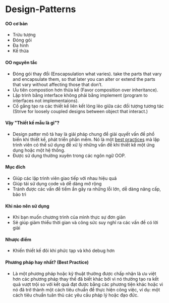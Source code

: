 # Design-Patterns

#### OO cơ bản

- Trừu tượng
- Đóng gói
- Đa hình
- Kế thừa

#### OO nguyên tắc

- Đóng gói thay đổi (Enscapsulation what varies). take the parts that vary and encapsulate them, so that later you can alter or extend the parts that vary without affecting
  those that don’t.
- Ưu tiên compostion hơn thừa kế (Favor composition over inheritance).
- Lập trình bằng interface không phải bằng implement (program to interfaces not implementaions).
- Cố gắng tạo ra các thiết kế liên kết lỏng lẻo giữa các đối tượng tương tác (Strive for loosely coupled designs between object that interact.)

#### Vậy "Thiết kế mẫu là gì"?

- Design patter mô tả hay là giải pháp chung để giải quyết vấn đề phổ biến khi thiết kế, phát triển phần mềm. Nó là một [best practices](#phương-pháp-hay-nhất-best-practice) mà lập trình viên có thế sử dụng để xử lý những vấn đề khi thiết kế một ứng dụng hoặc một hệ thống.
- Được sử dụng thường xuyên trong các ngôn ngữ OOP.

#### Mục đích

- Giúp các lập trình viên giao tiếp với nhau hiệu quả
- Giúp tái sử dụng code và dễ dàng mở rộng
- Tránh được các vấn đề tiềm ẩn gây ra những lỗi lớn, dễ dàng nâng cấp, bảo trì

#### Khi nào nên sử dụng

- Khi bạn muốn chương trình của mình thực sự đơn giản
- Sẽ giúp giảm thiểu thời gian và công sức suy nghĩ ra các vấn đề có lời giải

#### Nhược điểm

- Khiến thiết kế đôi khi phức tạp và khó debug hơn

#### Phương pháp hay nhất? (Best Practice)

- Là một phương pháp hoặc kỹ thuật thường được chấp nhận là ưu việt hơn các phương pháp thay thế đã biết khác bởi vì nó thường tạo ra kết quả vượt trội so với kết quả đạt được bằng các phương tiện khác hoặc vì nó đã trở thành một cách tiêu chuẩn để thực hiện công việc, ví dụ: một cách tiêu chuẩn tuân thủ các yêu cầu pháp lý hoặc đạo đức.
